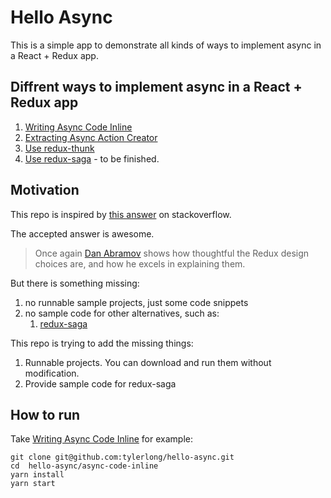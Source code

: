 # Hello Async

This is a simple app to demonstrate all kinds of ways to implement async in a React + Redux app.


## Diffrent ways to implement async in a React + Redux app

1. [Writing Async Code Inline](./async-code-inline)
1. [Extracting Async Action Creator](./async-action-creator)
1. [Use redux-thunk](./redux-thunk)
1. [Use redux-saga](./redux-saga) - to be finished.


## Motivation

This repo is inspired by [this answer](http://stackoverflow.com/questions/35411423/how-to-dispatch-a-redux-action-with-a-timeout/35415559#35415559) on stackoverflow.

The accepted answer is awesome.

> Once again [Dan Abramov](http://stackoverflow.com/users/458193/dan-abramov) shows how thoughtful the Redux design choices are, and how he excels in explaining them.

But there is something missing:

1. no runnable sample projects, just some code snippets
1. no sample code for other alternatives, such as:
    1. [redux-saga](https://github.com/yelouafi/redux-saga)

This repo is trying to add the missing things:

1. Runnable projects. You can download and run them without modification.
1. Provide sample code for redux-saga


## How to run

Take [Writing Async Code Inline](./async-code-inline) for example:

```
git clone git@github.com:tylerlong/hello-async.git
cd  hello-async/async-code-inline
yarn install
yarn start
```
